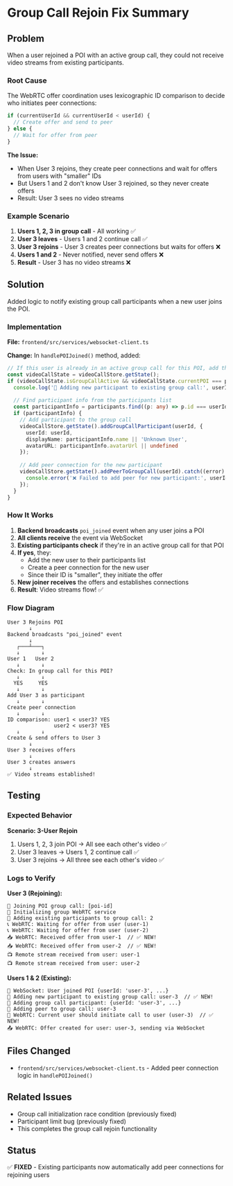 # Group Call Rejoin Fix Summary

## Problem

When a user rejoined a POI with an active group call, they could not receive video streams from existing participants.

### Root Cause

The WebRTC offer coordination uses lexicographic ID comparison to decide who initiates peer connections:

```typescript
if (currentUserId && currentUserId < userId) {
  // Create offer and send to peer
} else {
  // Wait for offer from peer
}
```

**The Issue:**
- When User 3 rejoins, they create peer connections and wait for offers from users with "smaller" IDs
- But Users 1 and 2 don't know User 3 rejoined, so they never create offers
- Result: User 3 sees no video streams

### Example Scenario

1. **Users 1, 2, 3 in group call** - All working ✅
2. **User 3 leaves** - Users 1 and 2 continue call ✅
3. **User 3 rejoins** - User 3 creates peer connections but waits for offers ❌
4. **Users 1 and 2** - Never notified, never send offers ❌
5. **Result** - User 3 has no video streams ❌

## Solution

Added logic to notify existing group call participants when a new user joins the POI.

### Implementation

**File:** `frontend/src/services/websocket-client.ts`

**Change:** In `handlePOIJoined()` method, added:

```typescript
// If this user is already in an active group call for this POI, add the new participant
const videoCallState = videoCallStore.getState();
if (videoCallState.isGroupCallActive && videoCallState.currentPOI === poiId && videoCallState.groupWebRTCService) {
  console.log('🔗 Adding new participant to existing group call:', userId);
  
  // Find participant info from the participants list
  const participantInfo = participants.find((p: any) => p.id === userId);
  if (participantInfo) {
    // Add participant to the group call
    videoCallStore.getState().addGroupCallParticipant(userId, {
      userId: userId,
      displayName: participantInfo.name || 'Unknown User',
      avatarURL: participantInfo.avatarUrl || undefined
    });
    
    // Add peer connection for the new participant
    videoCallStore.getState().addPeerToGroupCall(userId).catch((error) => {
      console.error('❌ Failed to add peer for new participant:', userId, error);
    });
  }
}
```

### How It Works

1. **Backend broadcasts** `poi_joined` event when any user joins a POI
2. **All clients receive** the event via WebSocket
3. **Existing participants check** if they're in an active group call for that POI
4. **If yes**, they:
   - Add the new user to their participants list
   - Create a peer connection for the new user
   - Since their ID is "smaller", they initiate the offer
5. **New joiner receives** the offers and establishes connections
6. **Result**: Video streams flow! ✅

### Flow Diagram

```
User 3 Rejoins POI
       ↓
Backend broadcasts "poi_joined" event
       ↓
   ┌───┴───┐
   ↓       ↓
User 1   User 2
   ↓       ↓
Check: In group call for this POI?
   ↓       ↓
  YES     YES
   ↓       ↓
Add User 3 as participant
   ↓       ↓
Create peer connection
   ↓       ↓
ID comparison: user1 < user3? YES
               user2 < user3? YES
   ↓       ↓
Create & send offers to User 3
       ↓
User 3 receives offers
       ↓
User 3 creates answers
       ↓
✅ Video streams established!
```

## Testing

### Expected Behavior

**Scenario: 3-User Rejoin**
1. Users 1, 2, 3 join POI → All see each other's video ✅
2. User 3 leaves → Users 1, 2 continue call ✅
3. User 3 rejoins → All three see each other's video ✅

### Logs to Verify

**User 3 (Rejoining):**
```
🏢 Joining POI group call: [poi-id]
🔗 Initializing group WebRTC service
👥 Adding existing participants to group call: 2
📞 WebRTC: Waiting for offer from user (user-1)
📞 WebRTC: Waiting for offer from user (user-2)
📥 WebRTC: Received offer from user-1  // ✅ NEW!
📥 WebRTC: Received offer from user-2  // ✅ NEW!
📺 Remote stream received from user: user-1
📺 Remote stream received from user: user-2
```

**Users 1 & 2 (Existing):**
```
👥 WebSocket: User joined POI {userId: 'user-3', ...}
🔗 Adding new participant to existing group call: user-3  // ✅ NEW!
👥 Adding group call participant: {userId: 'user-3', ...}
👥 Adding peer to group call: user-3
📝 WebRTC: Current user should initiate call to user (user-3)  // ✅ NEW!
📤 WebRTC: Offer created for user: user-3, sending via WebSocket
```

## Files Changed

- `frontend/src/services/websocket-client.ts` - Added peer connection logic in `handlePOIJoined()`

## Related Issues

- Group call initialization race condition (previously fixed)
- Participant limit bug (previously fixed)
- This completes the group call rejoin functionality

## Status

✅ **FIXED** - Existing participants now automatically add peer connections for rejoining users
